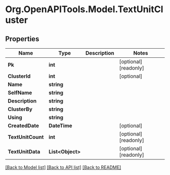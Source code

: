 
# Org.OpenAPITools.Model.TextUnitCluster

## Properties

Name | Type | Description | Notes
------------ | ------------- | ------------- | -------------
**Pk** | **int** |  | [optional] [readonly] 
**ClusterId** | **int** |  | [optional] 
**Name** | **string** |  | 
**SelfName** | **string** |  | 
**Description** | **string** |  | 
**ClusterBy** | **string** |  | 
**Using** | **string** |  | 
**CreatedDate** | **DateTime** |  | [optional] 
**TextUnitCount** | **int** |  | [optional] [readonly] 
**TextUnitData** | **List&lt;Object&gt;** |  | [optional] [readonly] 

[[Back to Model list]](../README.md#documentation-for-models)
[[Back to API list]](../README.md#documentation-for-api-endpoints)
[[Back to README]](../README.md)

